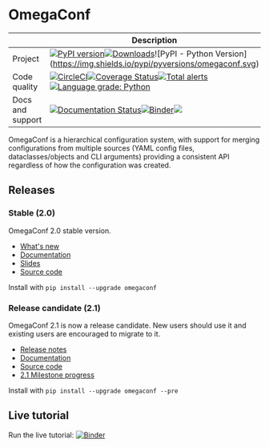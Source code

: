 # OmegaConf
|  | Description |
| --- | --- |
| Project | [![PyPI version](https://badge.fury.io/py/omegaconf.svg)](https://badge.fury.io/py/omegaconf)[![Downloads](https://pepy.tech/badge/omegaconf/month)](https://pepy.tech/project/omegaconf?versions=1.4.*&versions=2.0.*&versions=2.1.*)![PyPI - Python Version](https://img.shields.io/pypi/pyversions/omegaconf.svg) |
| Code quality| [![CircleCI](https://img.shields.io/circleci/build/github/omry/omegaconf?logo=s&token=5de2f8dc2a0dd78438520575431aa533150806e3)](https://circleci.com/gh/omry/omegaconf)[![Coverage Status](https://coveralls.io/repos/github/omry/omegaconf/badge.svg)](https://coveralls.io/github/omry/omegaconf)[![Total alerts](https://img.shields.io/lgtm/alerts/g/omry/omegaconf.svg?logo=lgtm&logoWidth=18)](https://lgtm.com/projects/g/omry/omegaconf/alerts/)[![Language grade: Python](https://img.shields.io/lgtm/grade/python/g/omry/omegaconf.svg?logo=lgtm&logoWidth=18)](https://lgtm.com/projects/g/omry/omegaconf/context:python)|
| Docs and support |[![Documentation Status](https://readthedocs.org/projects/omegaconf/badge/?version=2.0_branch)](https://omegaconf.readthedocs.io/en/2.0_branch/)[![Binder](https://mybinder.org/badge_logo.svg)](https://mybinder.org/v2/gh/omry/omegaconf/master?filepath=docs%2Fnotebook%2FTutorial.ipynb)[![](https://img.shields.io/badge/zulip-join_chat-brightgreen.svg)](https://hydra-framework.zulipchat.com)|


OmegaConf is a hierarchical configuration system, with support for merging configurations from multiple sources (YAML config files, dataclasses/objects and CLI arguments)
providing a consistent API regardless of how the configuration was created.

## Releases
### Stable (2.0)
OmegaConf 2.0 stable version.

* [What's new](https://github.com/omry/omegaconf/releases/tag/v2.0.0)
* [Documentation](https://omegaconf.readthedocs.io/en/2.0_branch/)
* [Slides](https://docs.google.com/presentation/d/e/2PACX-1vT_UIV7hCnquIbLUm4NnkUpXvPEh33IKiUEvPRF850WKA8opOlZOszjKdZ3tPmf8u7hGNP6HpqS-NT5/pub?start=false&loop=false&delayms=3000)
* [Source code](https://github.com/omry/omegaconf/tree/2.0_branch)

Install with `pip install --upgrade omegaconf`

### Release candidate (2.1)
OmegaConf 2.1 is now a release candidate.
New users should use it and existing users are encouraged to migrate to it.
* [Release notes](https://github.com/omry/omegaconf/releases/tag/v2.1.0.rc1)
* [Documentation](https://omegaconf.readthedocs.io/en/latest/)
* [Source code](https://github.com/omry/omegaconf/tree/master)
* [2.1 Milestone progress](https://github.com/omry/omegaconf/milestone/3)

Install with `pip install --upgrade omegaconf --pre`


## Live tutorial
Run the live tutorial: [![Binder](https://mybinder.org/badge_logo.svg)](https://mybinder.org/v2/gh/omry/omegaconf/master?filepath=docs%2Fnotebook%2FTutorial.ipynb)
